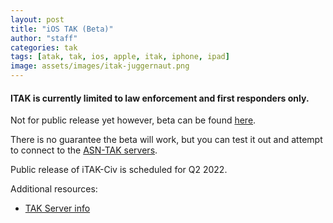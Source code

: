 ```yaml
---
layout: post
title: "iOS TAK (Beta)"
author: "staff"
categories: tak
tags: [atak, tak, ios, apple, itak, iphone, ipad]
image: assets/images/itak-juggernaut.png
---
```


#### ITAK is currently limited to law enforcement and first responders only.
Not for public release yet however, beta can be found [here](https://testflight.apple.com/join/tSqpq4EI).

There is no guarantee the beta will work, but you can test it out and attempt to connect to the [ASN-TAK servers]({{site.baseurl}}/servers).

Public release of iTAK-Civ is scheduled for Q2 2022.

Additional resources:
* [TAK Server info](../servers)
